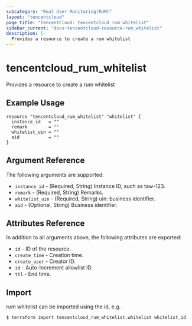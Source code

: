 ```yaml
---
subcategory: "Real User Monitoring(RUM)"
layout: "tencentcloud"
page_title: "TencentCloud: tencentcloud_rum_whitelist"
sidebar_current: "docs-tencentcloud-resource-rum_whitelist"
description: |-
  Provides a resource to create a rum whitelist
---
```


# tencentcloud_rum_whitelist

Provides a resource to create a rum whitelist

## Example Usage

```hcl
resource "tencentcloud_rum_whitelist" "whitelist" {
  instance_id   = ""
  remark        = ""
  whitelist_uin = ""
  aid           = ""
}
```

## Argument Reference

The following arguments are supported:

* `instance_id` - (Required, String) Instance ID, such as taw-123.
* `remark` - (Required, String) Remarks.
* `whitelist_uin` - (Required, String) uin: business identifier.
* `aid` - (Optional, String) Business identifier.

## Attributes Reference

In addition to all arguments above, the following attributes are exported:

* `id` - ID of the resource.
* `create_time` - Creation time.
* `create_user` - Creator ID.
* `id` - Auto-Increment allowlist ID.
* `ttl` - End time.


## Import

rum whitelist can be imported using the id, e.g.
```
$ terraform import tencentcloud_rum_whitelist.whitelist whitelist_id
```

